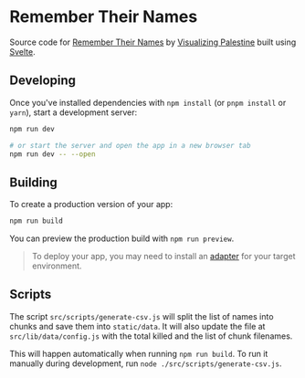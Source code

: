 # Remember Their Names

Source code for [Remember Their Names](https://visualizingpalestine.org/gaza-names/en.html) by [Visualizing Palestine](https://visualizingpalestine.org/) built using [Svelte](https://svelte.dev/).

## Developing

Once you've installed dependencies with `npm install` (or `pnpm install` or `yarn`), start a development server:

```bash
npm run dev

# or start the server and open the app in a new browser tab
npm run dev -- --open
```

## Building

To create a production version of your app:

```bash
npm run build
```

You can preview the production build with `npm run preview`.

> To deploy your app, you may need to install an [adapter](https://kit.svelte.dev/docs/adapters) for your target environment.

## Scripts

The script `src/scripts/generate-csv.js` will split the list of names into chunks and save them into `static/data`. It will also update the file at `src/lib/data/config.js` with the total killed and the list of chunk filenames.

This will happen automatically when running `npm run build`. To run it manually during development, run `node ./src/scripts/generate-csv.js`.
